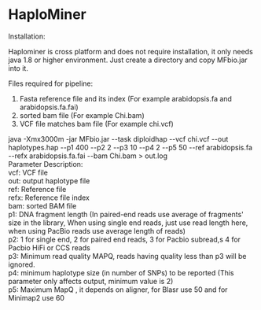 # HaploMiner

Installation:

Haplominer is cross platform and does not require installation, it only needs java 1.8 or higher environment. Just create a directory and copy MFbio.jar into it.

Files required for pipeline:
1) Fasta reference file and its index (For example arabidopsis.fa and arabidopsis.fa.fai)
2) sorted bam file (For example Chi.bam)
3) VCF file matches bam file (For example chi.vcf)


java -Xmx3000m -jar MFbio.jar --task diploidhap --vcf chi.vcf --out haplotypes.hap --p1 400 --p2 2 --p3 10 --p4 2 --p5 50 --ref arabidopsis.fa --refx arabidopsis.fa.fai --bam Chi.bam > out.log </br>
Parameter Description:</br>
vcf: VCF file</br>
out: output haplotype file</br>
ref: Reference file</br>
refx: Reference file index</br> 
bam: sorted BAM file</br>
p1: DNA fragment length (In paired-end reads use average of fragments' size in the library, When using single end reads, just use read length here, when using PacBio reads use average length of reads)</br>
p2: 1 for single end, 2 for paired end reads, 3 for Pacbio subread,s 4 for Pacbio HiFi or CCS reads</br>
p3: Minimum read quality MAPQ, reads having quality less than p3 will be ignored.</br>
p4: minimum haplotype size (in number of SNPs) to be reported (This parameter only affects output, minimum value is 2)</br>
p5: Maximum MapQ , it depends on aligner, for Blasr use 50 and for Minimap2 use 60</br>


